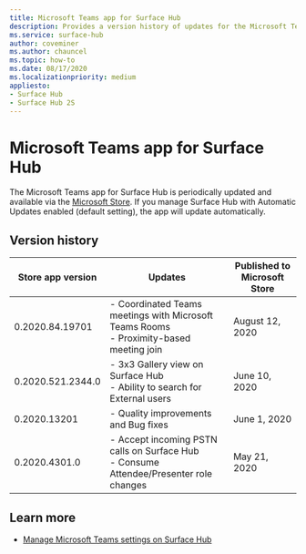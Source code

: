 ```yaml
---
title: Microsoft Teams app for Surface Hub 
description: Provides a version history of updates for the Microsoft Teams app for Surface Hub
ms.service: surface-hub
author: coveminer
ms.author: chauncel
ms.topic: how-to
ms.date: 08/17/2020
ms.localizationpriority: medium
appliesto:
- Surface Hub
- Surface Hub 2S
---
```


# Microsoft Teams app for Surface Hub 

The Microsoft Teams app for Surface Hub is periodically updated and available via the [Microsoft Store](https://www.microsoft.com/store/apps/windows). If you manage Surface Hub with Automatic Updates enabled (default setting), the app will update automatically.
 

## Version history
| Store app version | Updates                                                                                         | Published to Microsoft Store |
| --------------------- | --------------------------------------------------------------------------------------------------- | -------------------------------- |
| 0.2020.84.19701       | - Coordinated Teams meetings with Microsoft Teams Rooms <br> - Proximity-based meeting join                            | August 12, 2020<br>            |
| 0.2020.521.2344.0     | - 3x3 Gallery view on Surface Hub<br>- Ability to search for External users                         | June 10, 2020<br>            |
| 0.2020.13201          | - Quality improvements and Bug fixes                                                                | June 1, 2020<br>          |
| 0.2020.4301.0         | - Accept incoming PSTN calls on Surface Hub<br>- Consume Attendee/Presenter role changes            | May 21, 2020                     |

## Learn more

- [Manage Microsoft Teams settings on Surface Hub](/microsoftteams/rooms/surface-hub-manage-config)
